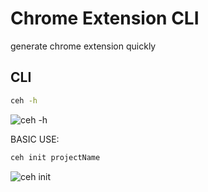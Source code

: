 # Chrome Extension CLI

generate chrome extension quickly

## CLI

```bash
ceh -h
```

![ceh -h](https://gitee.com/deuscx/tuci/raw/master/img/ceh_h.png)

BASIC USE:

```bash
ceh init projectName
```

![ceh init](https://gitee.com/deuscx/tuci/raw/master/img/ceh_init.gif)
